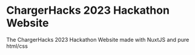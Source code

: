 # ChargerHacks 2023 Hackathon Website
The ChargerHacks 2023 Hackathon Website made with NuxtJS and pure html/css